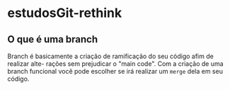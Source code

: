 # estudosGit-rethink
## O que é uma branch
Branch é basicamente a criação de  ramificação do seu código afim de realizar alte-
rações sem prejudicar o "main code". Com a criação de uma branch funcional você pode escolher se irá realizar um `merge` dela em seu código.


    